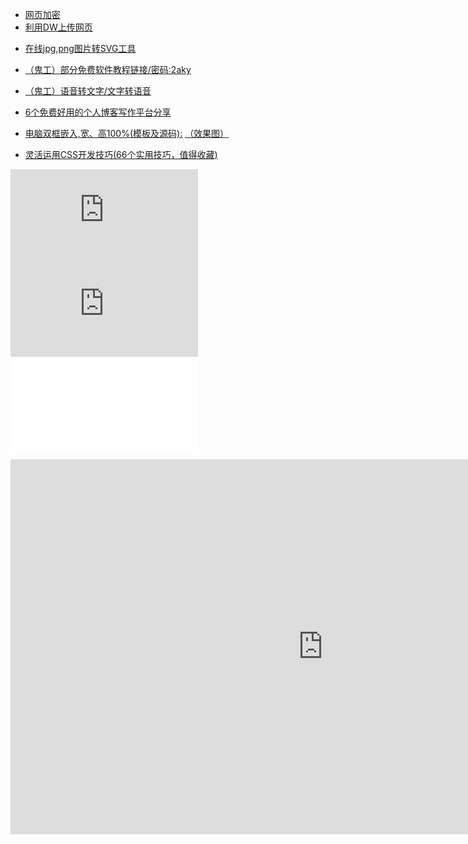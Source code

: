 * [网页加密](https://cshgjy.github.io/pub-pages/Web-encryption.html)
* [利用DW上传网页](https://cshgjy.github.io/pub-pages/DwUp.html) 
- [在线jpg,png图片转SVG工具](https://www.bejson.com/convert/image_to_svg/)
- [（鬼工）部分免费软件教程链接/密码:2aky](https://www.lanzous.com/b225325/)
- [（鬼工）语音转文字/文字转语音](https://i.loli.net/2019/06/13/5d024ee348c8940754.jpg)
- [6个免费好用的个人博客写作平台分享](https://www.jianshu.com/p/31d301707cfe?utm_campaign=haruki&utm_content=note&utm_medium=reader_share&utm_source=weixin)
- [电脑双框嵌入,宽、高100%(模板及源码):](http://ahui3a.com/qt/pcwidth.html ) [（效果图）](https://raw.githubusercontent.com/cshgjy/images/master/other/20190721144048.jpg)

- [灵活运用CSS开发技巧(66个实用技巧，值得收藏)](https://juejin.im/post/5d4d0ec651882549594e7293)  

<iframe frameborder="0" src="https://v.qq.com/txp/iframe/player.html?vid=w0796utaler" allowFullScreen="true"></iframe> <br />

<iframe  src='http://player.youku.com/embed/XNDA1MjY2NTk5Mg==' frameborder="0" allowFullScreen="true"></iframe>   <br />

<iframe src="//player.bilibili.com/player.html?aid=36915807&amp;cid=64843341&amp;page=1" scrolling="no" border="0" frameborder="no" framespacing="0" allowfullscreen="true"> </iframe> <br />  

<embed src="https://filedn.com/l2FIU9MpFV7bQwQAyy7gLh4/images/ybwd/%E6%96%87%E4%BB%B6%E4%BD%BF%E7%94%A8%E7%AE%80%E7%95%8C/user/01.htm" pluginspage="http://www.adobe.com/shockwave/download/" width="1000" height="600"></embed>



